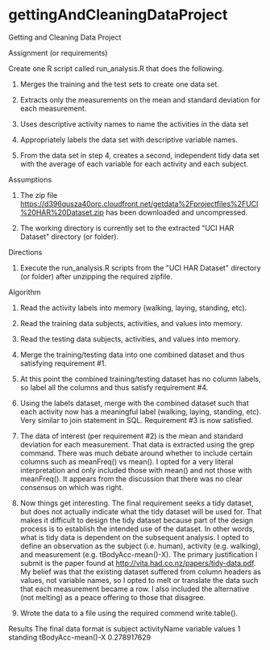 gettingAndCleaningDataProject
=============================

Getting and Cleaning Data Project

Assignment (or requirements)

Create one R script called run_analysis.R that does the following. 

1. Merges the training and the test sets to create one data set.

2. Extracts only the measurements on the mean and standard deviation for each measurement. 

3. Uses descriptive activity names to name the activities in the data set

4. Appropriately labels the data set with descriptive variable names. 

5. From the data set in step 4, creates a second, independent tidy data set with the average of each variable for each activity and each subject.

Assumptions

1) The zip file https://d396qusza40orc.cloudfront.net/getdata%2Fprojectfiles%2FUCI%20HAR%20Dataset.zip has been downloaded and uncompressed.

2) The working directory is currently set to the extracted "UCI HAR Dataset" directory (or folder).


Directions

1) Execute the run_analysis.R scripts from the "UCI HAR Dataset" directory (or folder) after unzipping the required zipfile.


Algorithm

1) Read the activity labels into memory (walking, laying, standing, etc).

2) Read the training data subjects, activities, and values into memory.

3) Read the testing data subjects, activities, and values into memory.

4) Merge the training/testing data into one combined dataset and thus satisfying requirement #1.

5) At this point the combined training/testing dataset has no column labels, so label all the columns and thus satisfy requirement #4.

6) Using the labels dataset, merge with the combined dataset such that each activity now has a meaningful label (walking, laying, standing, etc). Very similar to join statement in SQL. Requirement #3 is now satisfied.

7) The data of interest (per requirement #2) is the mean and standard deviation for each measurement. That data is extracted using the grep command. There was much debate around whether to include certain columns such as meanFreq() vs mean(). I opted for a very literal interpretation and only included those with mean() and not those with meanFreq(). It appears from the discussion that there was no clear consensus on which was right.

8) Now things get interesting. The final requirement seeks a tidy dataset, but does not actually indicate what the tidy dataset will be used for. That makes it difficult to design the tidy dataset because part of the design process is to establish the intended use of the dataset. In other words, what is tidy data is dependent on the subsequent analysis. I opted to define an observation as the subject (i.e. human), activity (e.g. walking), and measurement (e.g. tBodyAcc-mean()-X). The primary justification I submit is the paper found at http://vita.had.co.nz/papers/tidy-data.pdf. My belief was that the existing dataset suffered from column headers as values, not variable names, so I opted to melt or translate the data such that each measurement became a row. I also included the alternative (not melting) as a peace offering to those that disagree.

9) Wrote the data to a file using the required commend write.table().

Results
The final data format is
subject     activityName    variable            values
1           standing        tBodyAcc-mean()-X   0.278917629
